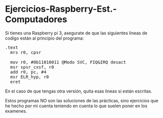 # Ejercicios-Raspberry-Est.-Computadores

Si tienes una Raspberry pi 3, asegurate de que las siguientes lineas de codigo están al principio del programa: <br>
<pre>
.text
  mrs r0, cpsr <br>
  mov r0, #0b11010011 @Modo SVC, FIQ&IRQ desact
  msr spsr_cxsf, r0
  add r0, pc, #4
  msr ELR_hyp, r0
  eret
</pre>
 En el caso de que tengas otra versión, quita esas lineas si están escritas.
 
 Estos programas NO son las soluciones de las prácticas, sino ejercicios que he hecho por mi cuenta teniendo en cuenta lo que suelen poner en los examenes.
